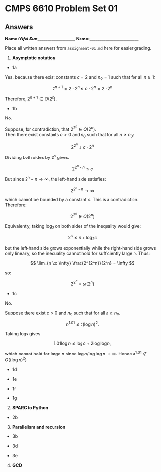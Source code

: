   # CMPS 6610 Problem Set 01
## Answers

**Name:**___Yifei Sun______________________
**Name:**_________________________


Place all written answers from `assignment-01.md` here for easier grading.

1. **Asymptotic notation**

  - 1a 

Yes, because there exist constants 
$c = 2$ and $n_0 = 1$ such that for all $n \geq 1$:

$$
2^{n+1} = 2 \cdot 2^n \leq c \cdot 2^n = 2 \cdot 2^n
$$

Therefore, $2^{n+1} \in O(2^n)$.

  - 1b    

No. 

Suppose, for contradiction, that $2^{2^n} \in O(2^n)$.  
Then there exist constants $c>0$ and $n_0$ such that for all $n \ge n_0$:

$$ 2^{2^n} \le c \cdot 2^n $$

Dividing both sides by $2^n$ gives:

$$ 2^{2^n - n} \le c $$

But since $2^n - n \to \infty$, the left-hand side satisfies:

$$ 2^{2^n - n} \to \infty $$

which cannot be bounded by a constant $c$. This is a contradiction. Therefore:

$$ 2^{2^n} \notin O(2^n) $$

Equivalently, taking $\log_2$ on both sides of the inequality would give:

$$ 2^n \le n + \log_2 c $$

but the left-hand side grows exponentially while the right-hand side grows only linearly, so the inequality cannot hold for sufficiently large $n$. Thus:

$$ \lim_{n \to \infty} \frac{2^{2^n}}{2^n} = \infty $$

so:

$$ 2^{2^n} = \omega(2^n) $$

 
  - 1c

No. 

Suppose there exist $c>0$ and $n_0$ such that for all $n\ge n_0$,

$$ n^{1.01} \le c(\log n)^2. $$

Taking logs gives

$$ 1.01\log n \le \log c + 2\log\log n, $$

which cannot hold for large $n$ since $\log n / \log\log n \to \infty$. Hence $n^{1.01}\notin O((\log n)^2)$.


  - 1d

  - 1e

  - 1f

  - 1g

2. **SPARC to Python**

  - 2b

3. **Parallelism and recursion**

  - 3b

  - 3d

  - 3e
  
4. **GCD**
